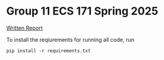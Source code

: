 # Group 11 ECS 171 Spring 2025

[Written Report](https://www.overleaf.com/read/rsnfvpfsbjzz#065398)

To install the reqiurements for running all code, run
```
pip install -r requirements.txt
```
